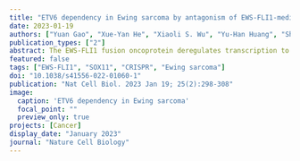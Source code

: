 ```yaml
---
title: "ETV6 dependency in Ewing sarcoma by antagonism of EWS-FLI1-mediated enhancer activation"
date: 2023-01-19
authors: ["Yuan Gao", "Xue-Yan He", "Xiaoli S. Wu", "Yu-Han Huang", "Shushan Toneyan", "Taehoon Ha", "**Jonathan J. Ipsaro**", "Peter K. Koo", "Leemor Joshua-Tor", "Kelly M. Bailey", "Mikala Egeblad", "Christopher R. Vakoc"]
publication_types: ["2"]
abstract: The EWS-FLI1 fusion oncoprotein deregulates transcription to initiate the paediatric cancer Ewing sarcoma. Here we used a domain-focused CRISPR screen to implicate the transcriptional repressor ETV6 as a unique dependency in this tumour. Using biochemical assays and epigenomics, we show that ETV6 competes with EWS-FLI1 for binding to select DNA elements enriched for short GGAA repeat sequences. Upon inactivating ETV6, EWS-FLI1 overtakes and hyper-activates these cis-elements to promote mesenchymal differentiation, with SOX11 being a key downstream target. We show that squelching of ETV6 with a dominant-interfering peptide phenocopies these effects and suppresses Ewing sarcoma growth in vivo. These findings reveal targeting of ETV6 as a strategy for neutralizing the EWS-FLI1 oncoprotein by reprogramming of genomic occupancy.<img src='featured.png' alt='ETV6 dependency in Ewing sarcoma' style='width:90%; margin:auto'>
featured: false
tags: ["EWS-FLI1", "SOX11", "CRISPR", "Ewing sarcoma"]
doi: "10.1038/s41556-022-01060-1"
publication: "Nat Cell Biol. 2023 Jan 19; 25(2):298-308"
image:
  caption: 'ETV6 dependency in Ewing sarcoma'
  focal_point: ""
  preview_only: true
projects: [Cancer]
display_date: "January 2023"
journal: "Nature Cell Biology"
---
```


